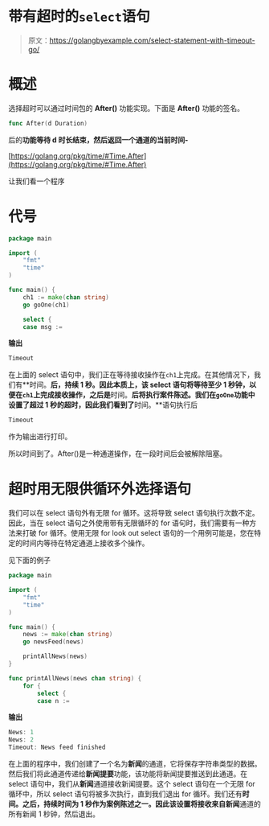 # 带有超时的`select`语句

> 原文：<https://golangbyexample.com/select-statement-with-timeout-go/>

# **概述**

选择超时可以通过时间包的 **After()** 功能实现。下面是 **After()** 功能的签名。

```go
func After(d Duration) 
```

后的**功能等待 d 时长结束，然后返回一个通道的当前时间-**

[https://golang.org/pkg/time/#Time.After](https://golang.org/pkg/time/#Time.After)

让我们看一个程序

# **代号**

```go
package main

import (
	"fmt"
	"time"
)

func main() {
	ch1 := make(chan string)
	go goOne(ch1)

	select {
	case msg := 
```

**输出**

```go
Timeout
```

在上面的 select 语句中，我们正在等待接收操作在`ch1`上完成。在其他情况下，我们有**时间。**后，持续 1 秒。因此本质上，该 select 语句将等待至少 1 秒钟，以便在`ch1`上完成接收操作，之后是**时间。**后将执行案件陈述。我们在`goOne`功能中设置了超过 1 秒的超时，因此我们看到了**时间。**语句执行后

```go
Timeout
```

作为输出进行打印。

所以时间到了。After()是一种通道操作，在一段时间后会被解除阻塞。

# **超时用无限供循环外选择语句**

我们可以在 select 语句外有无限 for 循环。这将导致 select 语句执行次数不定。因此，当在 select 语句之外使用带有无限循环的 for 语句时，我们需要有一种方法来打破 for 循环。使用无限 for look out select 语句的一个用例可能是，您在特定的时间内等待在特定通道上接收多个操作。

见下面的例子

```go
package main

import (
	"fmt"
	"time"
)

func main() {
	news := make(chan string)
	go newsFeed(news)

	printAllNews(news)
}

func printAllNews(news chan string) {
	for {
		select {
		case n := 
```

**输出**

```go
News: 1
News: 2
Timeout: News feed finished
```

在上面的程序中，我们创建了一个名为**新闻**的通道，它将保存字符串类型的数据。然后我们将此通道传递给**新闻提要**功能，该功能将新闻提要推送到此通道。在 select 语句中，我们从**新闻**通道接收新闻提要。这个 select 语句在一个无限 for 循环中，所以 select 语句将被多次执行，直到我们退出 for 循环。我们还有**时间。**之后，持续时间为 1 秒作为案例陈述之一。因此该设置将接收来自**新闻**通道的所有新闻 1 秒钟，然后退出。